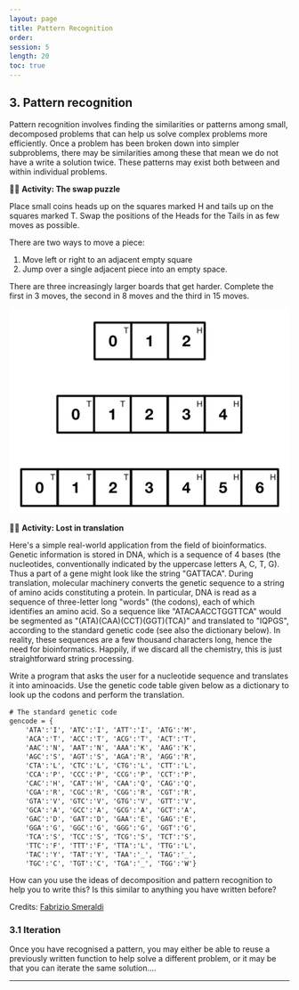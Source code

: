 ```yaml
---
layout: page
title: Pattern Recognition
order: 
session: 5
length: 20
toc: true
---
```


## 3. Pattern recognition

Pattern recognition involves finding the similarities or patterns among small, decomposed problems that can help us solve complex problems more efficiently. Once a problem has been broken down into simpler subproblems, there may be similarities among these that mean we do not have a write a solution twice. These patterns may exist both between and within individual problems.

🏃‍♀️ **Activity: The swap puzzle** 

Place small coins heads up on the squares marked H and tails up on the squares marked T.
Swap the positions of the Heads for the Tails in as few moves as possible.

There are two ways to move a piece:
1. Move left or right to an adjacent empty square
2. Jump over a single adjacent piece into an empty space.

There are three increasingly larger boards that get harder. Complete the first in 3 moves, the second in 8 moves
and the third in 15 moves.

![coin](../images/coin.png)


🏃‍♀️ **Activity: Lost in translation** 

Here's a simple real-world application from the field of bioinformatics. Genetic information is stored in DNA, which is a sequence of 4 bases (the nucleotides, conventionally indicated by the uppercase letters A, C, T, G). Thus a part of a gene might look like the string "GATTACA". During translation, molecular machinery converts the genetic sequence to a string of amino acids constituting a protein. In particular, DNA is read as a sequence of three-letter long "words" (the codons), each of which identifies an amino acid. So a sequence like "ATACAACCTGGTTCA" would be segmented as "(ATA)(CAA)(CCT)(GGT)(TCA)" and translated to "IQPGS", according to the standard genetic code (see also the dictionary below). In reality, these sequences are a few thousand characters long, hence the need for bioinformatics. Happily, if we discard all the chemistry, this is just straightforward string processing.

Write a program that asks the user for a nucleotide sequence and translates it into aminoacids. Use the genetic code table given below as a dictionary to look up the codons and perform the translation.

```
# The standard genetic code
gencode = {
    'ATA':'I', 'ATC':'I', 'ATT':'I', 'ATG':'M',
    'ACA':'T', 'ACC':'T', 'ACG':'T', 'ACT':'T',
    'AAC':'N', 'AAT':'N', 'AAA':'K', 'AAG':'K',
    'AGC':'S', 'AGT':'S', 'AGA':'R', 'AGG':'R',
    'CTA':'L', 'CTC':'L', 'CTG':'L', 'CTT':'L',
    'CCA':'P', 'CCC':'P', 'CCG':'P', 'CCT':'P',
    'CAC':'H', 'CAT':'H', 'CAA':'Q', 'CAG':'Q',
    'CGA':'R', 'CGC':'R', 'CGG':'R', 'CGT':'R',
    'GTA':'V', 'GTC':'V', 'GTG':'V', 'GTT':'V',
    'GCA':'A', 'GCC':'A', 'GCG':'A', 'GCT':'A',
    'GAC':'D', 'GAT':'D', 'GAA':'E', 'GAG':'E',
    'GGA':'G', 'GGC':'G', 'GGG':'G', 'GGT':'G',
    'TCA':'S', 'TCC':'S', 'TCG':'S', 'TCT':'S',
    'TTC':'F', 'TTT':'F', 'TTA':'L', 'TTG':'L',
    'TAC':'Y', 'TAT':'Y', 'TAA':'_', 'TAG':'_',
    'TGC':'C', 'TGT':'C', 'TGA':'_', 'TGG':'W'}
```

How can you use the ideas of decomposition and pattern recognition to help you to write this? Is this similar to anything you have written before?

Credits: [Fabrizio Smeraldi](https://github.com/fsmeraldi/cp-flowcontrol/blob/master/Flow_Control-Exercises.ipynb)

### 3.1 Iteration

Once you have recognised a pattern, you may either be able to reuse a previously written function to help solve a different problem, or it may be that you can iterate the same solution.... 

-----
